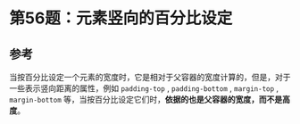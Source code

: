 # 第56题：元素竖向的百分比设定

## 参考

当按百分比设定一个元素的宽度时，它是相对于父容器的宽度计算的，但是，对于一些表示竖向距离的属性，例如 `padding-top` , `padding-bottom` , `margin-top` , `margin-bottom` 等，当按百分比设定它们时，**依据的也是父容器的宽度，而不是高度**。